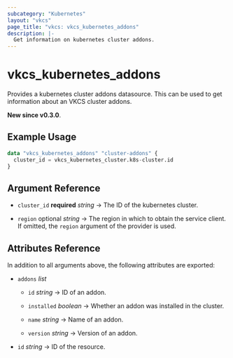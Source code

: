 ```yaml
---
subcategory: "Kubernetes"
layout: "vkcs"
page_title: "vkcs: vkcs_kubernetes_addons"
description: |-
  Get information on kubernetes cluster addons.
---
```


# vkcs_kubernetes_addons

Provides a kubernetes cluster addons datasource. This can be used to get information about an VKCS cluster addons.

**New since v0.3.0**.

## Example Usage

```terraform
data "vkcs_kubernetes_addons" "cluster-addons" {
  cluster_id = vkcs_kubernetes_cluster.k8s-cluster.id
}
```

## Argument Reference
- `cluster_id` **required** *string* &rarr;  The ID of the kubernetes cluster.

- `region` optional *string* &rarr;  The region in which to obtain the service client. If omitted, the `region` argument of the provider is used.


## Attributes Reference
In addition to all arguments above, the following attributes are exported:
- `addons`  *list*
  - `id` *string* &rarr;  ID of an addon.

  - `installed` *boolean* &rarr;  Whether an addon was installed in the cluster.

  - `name` *string* &rarr;  Name of an addon.

  - `version` *string* &rarr;  Version of an addon.


- `id` *string* &rarr;  ID of the resource.


